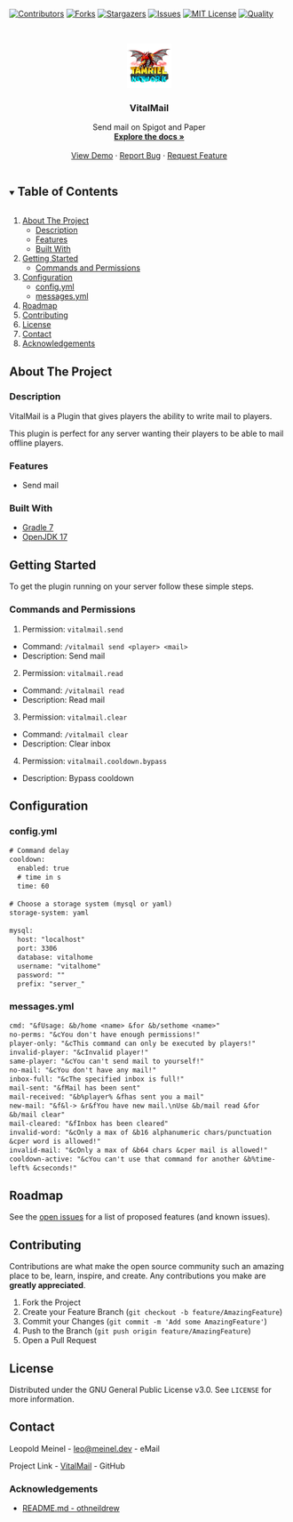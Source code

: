 <!-- PROJECT SHIELDS -->
[![Contributors][contributors-shield]][contributors-url]
[![Forks][forks-shield]][forks-url]
[![Stargazers][stars-shield]][stars-url]
[![Issues][issues-shield]][issues-url]
[![MIT License][license-shield]][license-url]
[![Quality][quality-shield]][quality-url]

<!-- PROJECT LOGO -->
<!--suppress ALL -->
<br />
<p align="center">
  <a href="https://github.com/LeoMeinel/VitalMail">
    <img src="images/logo.png" alt="Logo" width="80" height="80">
  </a>

<h3 align="center">VitalMail</h3>

  <p align="center">
    Send mail on Spigot and Paper
    <br />
    <a href="https://github.com/LeoMeinel/VitalMail"><strong>Explore the docs »</strong></a>
    <br />
    <br />
    <a href="https://github.com/LeoMeinel/VitalMail">View Demo</a>
    ·
    <a href="https://github.com/LeoMeinel/VitalMail/issues">Report Bug</a>
    ·
    <a href="https://github.com/LeoMeinel/VitalMail/issues">Request Feature</a>
  </p>

<!-- TABLE OF CONTENTS -->
<details open="open">
  <summary><h2 style="display: inline-block">Table of Contents</h2></summary>
  <ol>
    <li>
      <a href="#about-the-project">About The Project</a>
      <ul>
        <li><a href="#description">Description</a></li>
        <li><a href="#features">Features</a></li>
        <li><a href="#built-with">Built With</a></li>
      </ul>
    </li>
    <li>
      <a href="#getting-started">Getting Started</a>
      <ul>
        <li><a href="#commands-and-permissions">Commands and Permissions</a></li>
	  </ul>
	</li>
	<li>
	  <a href="#configuration">Configuration</a>
      <ul>
        <li><a href="#configyml">config.yml</a></li>
		<li><a href="#messagesyml">messages.yml</a></li>
      </ul>
    </li>
    <li><a href="#roadmap">Roadmap</a></li>
    <li><a href="#contributing">Contributing</a></li>
    <li><a href="#license">License</a></li>
    <li><a href="#contact">Contact</a></li>
    <li><a href="#acknowledgements">Acknowledgements</a></li>
  </ol>
</details>

<!-- ABOUT THE PROJECT -->

## About The Project

### Description

VitalMail is a Plugin that gives players the ability to write mail to players.

This plugin is perfect for any server wanting their players to be able to mail offline players.

### Features

* Send mail

### Built With

* [Gradle 7](https://docs.gradle.org/7.4/release-notes.html)
* [OpenJDK 17](https://openjdk.java.net/projects/jdk/17/)

<!-- GETTING STARTED -->

## Getting Started

To get the plugin running on your server follow these simple steps.

### Commands and Permissions

1. Permission: `vitalmail.send`

* Command: `/vitalmail send <player> <mail>`
* Description: Send mail

2. Permission: `vitalmail.read`

* Command: `/vitalmail read`
* Description: Read mail

3. Permission: `vitalmail.clear`

* Command: `/vitalmail clear`
* Description: Clear inbox

4. Permission: `vitalmail.cooldown.bypass`

* Description: Bypass cooldown

## Configuration

### config.yml

```
# Command delay
cooldown:
  enabled: true
  # time in s
  time: 60

# Choose a storage system (mysql or yaml)
storage-system: yaml

mysql:
  host: "localhost"
  port: 3306
  database: vitalhome
  username: "vitalhome"
  password: ""
  prefix: "server_"
```

### messages.yml

```
cmd: "&fUsage: &b/home <name> &for &b/sethome <name>"
no-perms: "&cYou don't have enough permissions!"
player-only: "&cThis command can only be executed by players!"
invalid-player: "&cInvalid player!"
same-player: "&cYou can't send mail to yourself!"
no-mail: "&cYou don't have any mail!"
inbox-full: "&cThe specified inbox is full!"
mail-sent: "&fMail has been sent"
mail-received: "&b%player% &fhas sent you a mail"
new-mail: "&f&l-> &r&fYou have new mail.\nUse &b/mail read &for &b/mail clear"
mail-cleared: "&fInbox has been cleared"
invalid-word: "&cOnly a max of &b16 alphanumeric chars/punctuation &cper word is allowed!"
invalid-mail: "&cOnly a max of &b64 chars &cper mail is allowed!"
cooldown-active: "&cYou can't use that command for another &b%time-left% &cseconds!"
```

<!-- ROADMAP -->

## Roadmap

See the [open issues](https://github.com/LeoMeinel/VitalMail/issues) for a list of proposed features (and known
issues).

<!-- CONTRIBUTING -->

## Contributing

Contributions are what make the open source community such an amazing place to be, learn, inspire, and create. Any
contributions you make are **greatly appreciated**.

1. Fork the Project
2. Create your Feature Branch (`git checkout -b feature/AmazingFeature`)
3. Commit your Changes (`git commit -m 'Add some AmazingFeature'`)
4. Push to the Branch (`git push origin feature/AmazingFeature`)
5. Open a Pull Request

<!-- LICENSE -->

## License

Distributed under the GNU General Public License v3.0. See `LICENSE` for more information.

<!-- CONTACT -->

## Contact

Leopold Meinel - [leo@meinel.dev](mailto:leo@meinel.dev) - eMail

Project Link - [VitalMail](https://github.com/LeoMeinel/VitalMail) - GitHub

<!-- ACKNOWLEDGEMENTS -->

### Acknowledgements

* [README.md - othneildrew](https://github.com/othneildrew/Best-README-Template)

<!-- MARKDOWN LINKS & IMAGES -->

[contributors-shield]: https://img.shields.io/github/contributors-anon/LeoMeinel/VitalMail?style=for-the-badge

[contributors-url]: https://github.com/LeoMeinel/VitalMail/graphs/contributors

[forks-shield]: https://img.shields.io/github/forks/LeoMeinel/VitalMail?label=Forks&style=for-the-badge

[forks-url]: https://github.com/LeoMeinel/VitalMail/network/members

[stars-shield]: https://img.shields.io/github/stars/LeoMeinel/VitalMail?style=for-the-badge

[stars-url]: https://github.com/LeoMeinel/VitalMail/stargazers

[issues-shield]: https://img.shields.io/github/issues/LeoMeinel/VitalMail?style=for-the-badge

[issues-url]: https://github.com/LeoMeinel/VitalMail/issues

[license-shield]: https://img.shields.io/github/license/LeoMeinel/VitalMail?style=for-the-badge

[license-url]: https://github.com/LeoMeinel/VitalMail/blob/main/LICENSE

[quality-shield]: https://img.shields.io/codefactor/grade/github/LeoMeinel/VitalMail?style=for-the-badge

[quality-url]: https://www.codefactor.io/repository/github/LeoMeinel/VitalMail
